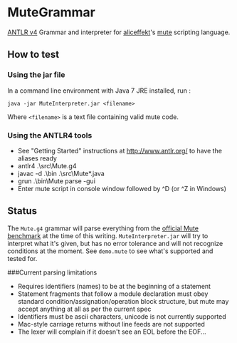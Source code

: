 MuteGrammar
===========

[ANTLR v4](https://github.com/antlr/antlr4) Grammar and interpreter for [aliceffekt](https://github.com/aliceffekt)'s [mute](https://github.com/aliceffekt/mute) scripting language.

## How to test

### Using the jar file

In a command line environment with Java 7 JRE installed, run :

```
java -jar MuteInterpreter.jar <filename>
```

Where  ``<filename>`` is a text file containing valid mute code.

### Using the ANTLR4 tools

- See "Getting Started" instructions at http://www.antlr.org/ to have the aliases ready
- antlr4 .\src\Mute.g4
- javac -d .\bin .\src\Mute*.java
- grun .\bin\Mute parse -gui 
- Enter mute script in console window followed by ^D (or ^Z in Windows)

## Status

The ``Mute.g4`` grammar will parse everything from the [official Mute benchmark](https://github.com/aliceffekt/mute/blob/master/mute.benchmark.txt) at the time of this writing.
``MuteInterpreter.jar`` will try to interpret what it's given, but has no error tolerance and will not recognize conditions at the moment. See ``demo.mute`` to see what's supported and tested for.

###Current parsing limitations

- Requires identifiers (names) to be at the beginning of a statement
- Statement fragments that follow a module declaration must obey standard condition/assignation/operation block structure, but mute may accept anything at all as per the current spec
- Identifiers must be ascii characters, unicode is not currently supported
- Mac-style carriage returns without line feeds are not supported
- The lexer will complain if it doesn't see an EOL before the EOF...